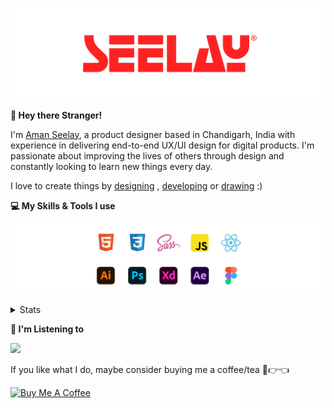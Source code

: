 [![banner](./images/seelay.svg)](https://www.seelay.in)

**👋 Hey there Stranger!**

I'm [Aman Seelay](https://www.seelay.in), a product designer based in Chandigarh, India with experience in delivering end-to-end UX/UI design for digital products. I'm passionate about improving the lives of others through design and constantly looking to learn new things every day.

I love to create things by [designing](https://www.seelay.in/#work) , [developing](https://www.seelay.in/#projects) or [drawing](https://art.seelay.in) :)

**💻 My Skills & Tools I use**

[![banner](./images/skills&tools.svg)](https://www.seelay.in/about)

<details>
  <summary>Stats</summary>

---

<!--START_SECTION:waka-->
![Profile Views](http://img.shields.io/badge/Profile%20Views-0-blue)

**🐱 My GitHub Data** 

> 📦 742.1 kB Used in GitHub's Storage 
 > 
> 🏆 42 Contributions in the Year 2024
 > 
> 💼 Opted to Hire
 > 
> 📜 1 Public Repository 
 > 
> 🔑 45 Private Repository 
 > 
**I'm a Night 🦉** 

```text
🌞 Morning                310 commits         ████░░░░░░░░░░░░░░░░░░░░░   16.37 % 
🌆 Daytime                298 commits         ████░░░░░░░░░░░░░░░░░░░░░   15.73 % 
🌃 Evening                583 commits         ████████░░░░░░░░░░░░░░░░░   30.78 % 
🌙 Night                  703 commits         █████████░░░░░░░░░░░░░░░░   37.12 % 
```
📅 **I'm Most Productive on Sunday** 

```text
Monday                   230 commits         ███░░░░░░░░░░░░░░░░░░░░░░   12.14 % 
Tuesday                  310 commits         ████░░░░░░░░░░░░░░░░░░░░░   16.37 % 
Wednesday                170 commits         ██░░░░░░░░░░░░░░░░░░░░░░░   08.98 % 
Thursday                 333 commits         ████░░░░░░░░░░░░░░░░░░░░░   17.58 % 
Friday                   212 commits         ███░░░░░░░░░░░░░░░░░░░░░░   11.19 % 
Saturday                 292 commits         ████░░░░░░░░░░░░░░░░░░░░░   15.42 % 
Sunday                   347 commits         █████░░░░░░░░░░░░░░░░░░░░   18.32 % 
```


📊 **This Week I Spent My Time On** 

```text
🕑︎ Time Zone: Asia/Kolkata

💬 Programming Languages: 
Other                    3 hrs 12 mins       ███████████████████████░░   90.70 % 
JavaScript               12 mins             █░░░░░░░░░░░░░░░░░░░░░░░░   05.86 % 
JSON                     7 mins              █░░░░░░░░░░░░░░░░░░░░░░░░   03.43 % 

🔥 Editors: 
Chrome                   2 hrs 54 mins       █████████████████████░░░░   82.04 % 
VS Code                  19 mins             ██░░░░░░░░░░░░░░░░░░░░░░░   09.30 % 
Edge                     18 mins             ██░░░░░░░░░░░░░░░░░░░░░░░   08.67 % 

💻 Operating System: 
Windows                  3 hrs 32 mins       █████████████████████████   100.00 % 
```

**I Mostly Code in JavaScript** 

```text
JavaScript               28 repos            ███████████████░░░░░░░░░░   59.57 % 
TypeScript               13 repos            ███████░░░░░░░░░░░░░░░░░░   27.66 % 
HTML                     3 repos             ██░░░░░░░░░░░░░░░░░░░░░░░   06.38 % 
Java                     3 repos             ██░░░░░░░░░░░░░░░░░░░░░░░   06.38 % 
```




 Last Updated on 14/08/2024 06:42:59 UTC
<!--END_SECTION:waka-->

---

 </details>

**🎵 I'm Listening to**

<object data="https://now-play.vercel.app/api/generate?uid=7a17a86e-d6b7-43b5-8d9c-1d6dae42a779" >

  <img src="https://now-play.vercel.app/api/generate?uid=7a17a86e-d6b7-43b5-8d9c-1d6dae42a779" />

</object>

If you like what I do, maybe consider buying me a coffee/tea 🥺👉👈

<a href="https://www.buymeacoffee.com/seelay" target="_blank"><img src="https://cdn.buymeacoffee.com/buttons/v2/default-red.png" alt="Buy Me A Coffee" width="150" ></a>
